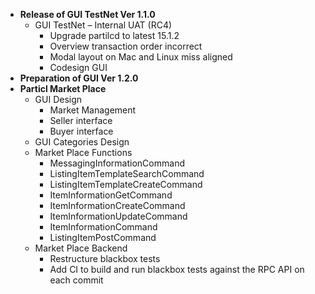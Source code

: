 - **Release of GUI TestNet Ver 1.1.0**
    + GUI TestNet – Internal UAT (RC4)
        * Upgrade partilcd to latest 15.1.2
        * Overview transaction order incorrect
        * Modal layout on Mac and Linux miss aligned
        * Codesign GUI
- **Preparation of GUI Ver 1.2.0**
- **Particl Market Place**
    + GUI Design
        * Market Management
        * Seller interface
        * Buyer interface
    + GUI Categories Design
    + Market Place Functions
        * MessagingInformationCommand
        * ListingItemTemplateSearchCommand
        * ListingItemTemplateCreateCommand
        * ItemInformationGetCommand
        * ItemInformationCreateCommand
        * ItemInformationUpdateCommand
        * ItemInformationCommand
        * ListingItemPostCommand
    + Market Place Backend
        * Restructure blackbox tests
        * Add CI to build and run blackbox tests against the RPC API on each commit
